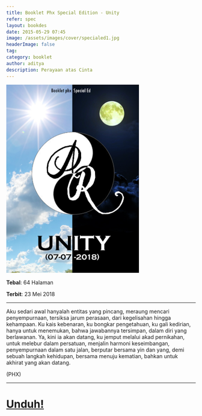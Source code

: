 ```yaml
---
title: Booklet Phx Special Edition - Unity
refer: spec
layout: bookdes
date: 2015-05-29 07:45
image: /assets/images/cover/specialed1.jpg
headerImage: false
tag:
category: booklet
author: aditya
description: Perayaan atas Cinta
---
```

 
<img class="image" src="/assets/images/cover/specialed1.jpg" alt="__" height="500px">
 
__Tebal__: 64 Halaman
 
__Terbit__: 23 Mei 2018
 
***
 
Aku  sedari  awal  hanyalah  entitas  yang  pincang,  meraung  mencari  penyempurnaan,  tersiksa  jarum  perasaan,  dari  kegelisahan  hingga  kehampaan.  Ku  kais  kebenaran,  ku  bongkar  pengetahuan,  ku  gali  kedirian,  hanya  untuk  menemukan,  bahwa  jawabannya  tersimpan,  dalam  diri  yang  berlawanan.  Ya,  kini  ia  akan  datang,  ku  jemput  melalui  akad  pernikahan,  untuk  melebur  dalam  persatuan,  menjalin  harmoni  keseimbangan,  penyempurnaan  dalam  satu  jalan,  berputar  bersama  yin  dan  yang,  demi  sebuah  langkah  kehidupan,  bersama  menuju  kematian,  bahkan  untuk  akhirat  yang  akan  datang.  

(PHX) 
 
***
 
# [Unduh!][akses]
 
[akses]: https://www.dropbox.com/s/o130r4web1qnwg5/%23Special%20-%20Unity.pdf?dl=0
